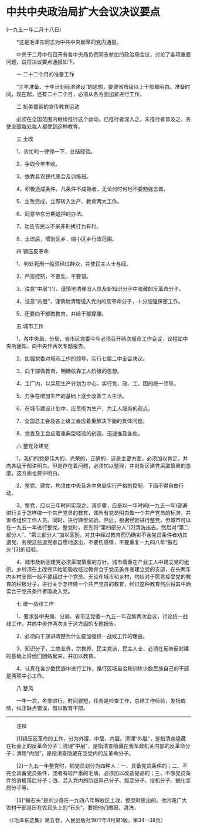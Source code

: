 # 中共中央政治局扩大会议决议要点   
(一九五一年二月十八日)  
  
　　*这是毛泽东同志为中共中央起草的党内通报。   
  
　　中央于二月中旬召开有各中央局负责同志参加的政治局会议，讨论了各项重要问题，兹将决议要点通报如下。   
  
　　一 二十二个月的准备工作   
  
　　“三年准备、十年计划经济建设”的思想，要使省市级以上干部都明白。准备时间，现在起，还有二十二个月，必须从各方面加紧进行工作。   
  
　　二 抗美援朝的宣传教育运动   
  
　　必须在全国范围内继续推行这个运动，已推行者深入之，未推行者普及之，务使全国每处每人都受到这种教育。   
  
　　三 土改   
  
　　1、农忙时一律停一下，总结经验。   
  
　　2、争取今年丰收。   
  
　　3、依靠县农民代表会及训练班。   
  
　　4、积极造成条件。凡条件不成熟者，无论何时何地不要勉强去做。   
  
　　5、土改完成，立即转入生产、教育两大工作。   
  
　　6、同意华东分期退押的办法。   
  
　　7、劝告农民以不采非刑拷打为有利。   
  
　　8、土改后，增划区乡，缩小区乡行政范围。   
  
　　四 镇压反革命   
  
　　1、判处死刑一般须经过群众，并使民主人士与闻。   
  
　　2、严密控制，不要乱，不要错。   
  
　　3、注意“中层”[1]，谨慎地清理旧人员及新知识分子中暗藏的反革命分子。   
  
　　4、注意“内层”，谨慎地清理侵入党内的反革命分子，十分加强保密工作。   
  
　　5、还要向干部做教育，并给干部撑腰。   
  
　　五 城市工作   
  
　　1、各中央局、分局、省市区党委今年必须召开两次城市工作会议，议程如中央所通知，向中央作两次专题报告。   
  
　　2、加强党委对城市工作的领导，实行七届二中全会决议。   
  
　　3、向干部做教育，明确依靠工人阶级的思想。   
  
　　4、工厂内，以实现生产计划为中心，实行党、政、工、团的统一领导。   
  
　　5、力争在增加生产的基础上逐步改善工人生活。   
  
　　6、在城市建设计划中，应贯彻为生产、为工人服务的观点。   
  
　　7、全国总工会及各上级工会应着重解决下面的具体问题。   
  
　　8、党委及工会应着重典型经验的创造，迅速推及各处。   
  
　　六 整党及建党   
  
　　1、我们的党是伟大的，光荣的，正确的，这是主要方面，必须加以肯定，并向各级干部讲明白。但是存在着问题，必须加以整理，并对新区建党采取慎重的态度，这方面也要讲明白。   
  
　　2、整党、建党，均须由中央及各中央局实行严格的控制，下面不得自由行动。   
  
　　3、整党，应以三年时间实现之。其步骤，应是以一年时间(一九五一年)普遍进行关于怎样做一个共产党员的教育，使所有党员明白做一个共产党员的标准，并训练组织工作人员。同时，进行典型试验。然后，根据经验进行整党，但城市可以在一九五一年进行整党。整党时，首先将“第四部分人”[2]清洗出去。然后对“第二部分人”、“第三部分人”加以区别，对其中经过教育而仍确实不合党员条件者劝其退党，务使这些退党者自愿地退出，不要伤感情，不要重复一九四八年“搬石头”[3]的经验。   
  
　　4、城市及新区建党必须采取慎重的方针。城市着重在产业工人中建立党的组织。乡村须在土改完毕始能吸收经过教育合于党员条件者建立党的支部，在头两年内乡村支部一般不要超过十个党员。无论在城市和乡村，均应对于愿意接受党的教育的积极分子，进行关于怎样做一个共产党员的教育，经过这种教育然后将其中确实合于党员条件者吸收入党。   
  
　　七 统一战线工作   
  
　　1、要求各中央局、分局、省市区党委一九五一年召集两次会议，讨论统一战线工作，并向中央作两次关于这方面的专题报告。   
  
　　2、必须向干部讲清楚为什么要加强统一战线工作的理由。   
  
　　3、知识分子，工商业界，宗教界，民主党派，民主人士，必须在反帝反封建的基础上将他们团结起来，并加以教育。   
  
　　4、认真在各少数民族中进行工作，推行区域自治和训练少数民族自己的干部是两项中心工作。   
  
　　八 整风   
  
　　一年一次，冬季进行，时间要短，任务是检查工作，总结工作经验，发扬成绩，纠正缺点错误，借以教育干部。   
  
----------------  
　　注释   
  
　　[1]镇压反革命的工作，分为外层、中层、内层。清理“外层”，是指清查隐藏在社会上的反革命分子；清理“中层”，是指清查隐藏在我军政机关内部的反革命分子；清理“内层”，是指清查隐藏在我党内的反革命分子。   
  
　　[2]一九五一年整党时，把党员划分为四种人：一、具备党员条件的；二、不完全具备党员条件，或者有较严重的毛病，必须加以改造提高的；三、不够党员条件的消极落后分子；四、混入党内的阶级异己分子、叛变分子、投机分子、蜕化变质分子等。   
  
　　[3]“搬石头”是刘少奇在一九四八年解放区土改、整党时提出的。他污蔑广大农村干部是压在农民头上的“石头”，要把他们撤职、清洗。   
  
（《毛泽东选集》第五卷，人民出版社1977年4月第1版，第34--38页）   
  
  
   
  
　　   
  
  